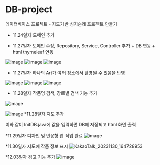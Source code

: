 # DB-project
데이터베이스 프로젝트 - 지도기반 성지순례 프로젝트 만들기

* 11.24일자 도메인 추가

* 11.27일자 도메인 수정, Repository, Service, Controller 추가 + DB 연동 + html thymeleaf 연동

![image](https://github.com/asazulang33/DB-project/assets/88483964/0b3cf753-a9b2-4de6-88cf-b84c906ef507)
![image](https://github.com/asazulang33/DB-project/assets/88483964/5121dcf4-4ed6-4309-a988-16afa8730026)
![image](https://github.com/asazulang33/DB-project/assets/88483964/6c2c208f-761d-4015-b397-802bfc9f0ddb)

* 11.27일자 하나의 Art가 여러 장소에서 촬영될 수 있음을 반영

![image](https://github.com/asazulang33/DB-project/assets/88483964/f6003853-2264-48af-a3bf-211a03d236f7)
![image](https://github.com/asazulang33/DB-project/assets/88483964/47f39a0c-2789-4a8f-a7d9-e8b9b8095f6e)
![image](https://github.com/asazulang33/DB-project/assets/88483964/12572a66-9452-4ffc-a212-db2a124f2c36)

* 11.28일자 작품명 검색, 장르별 검색 기능 추가

![image](https://github.com/asazulang33/DB-project/assets/88483964/30661650-64eb-4ee8-94ac-38cb5831fd7f)

![image](https://github.com/asazulang33/DB-project/assets/88483964/1fbd0fb6-9b7a-4661-bcf8-feecc525a509)
*11.28일자 지도 추가

이와 같이 InitDB.java에 값을 입력하면 DB에 저장되고 html 화면 출력

*11.29일자 디자인 및 반응형 웹 작업 완료
![image](https://github.com/asazulang33/DB-project/assets/128798027/f55dd280-5c50-4561-b44d-6786eb193f15)

*11.30일자 지도에 작품 정보 표시
![KakaoTalk_20231130_164728953](https://github.com/asazulang33/DB-project/assets/88483964/098d89bb-4322-410f-8c63-d2d0c8795128)

*12.03일자 경고 기능 추가
![image](https://github.com/asazulang33/DB-project/assets/88483964/7b17c450-d485-4850-8225-a5a3abedc584)
